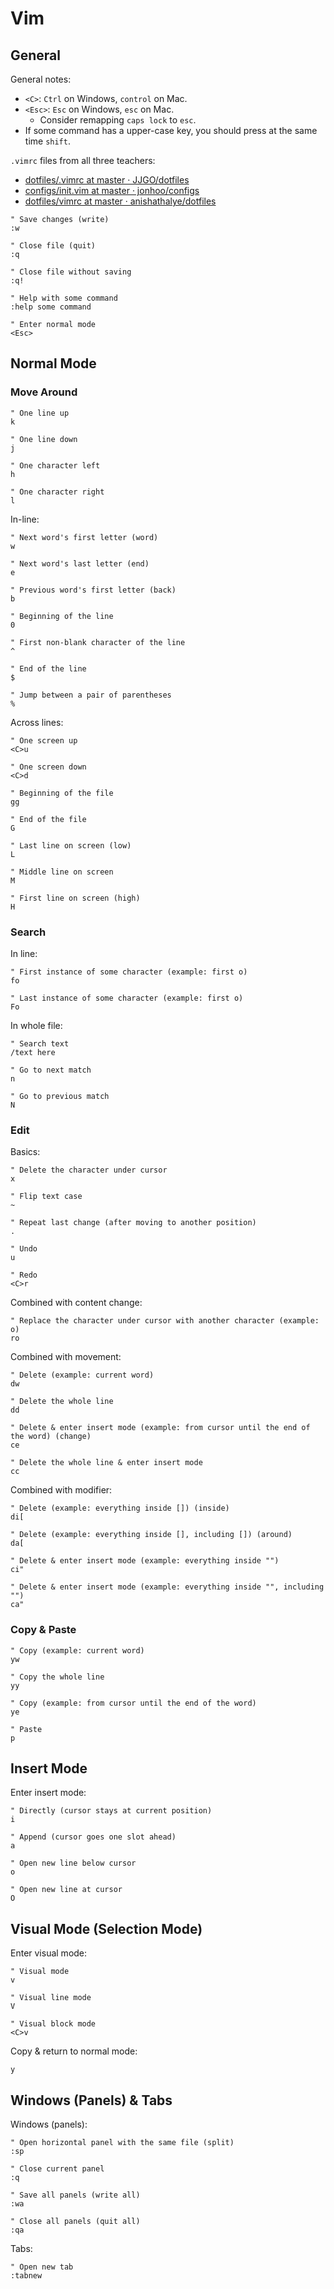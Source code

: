 # Vim

## General

General notes:

- `<C>`: `Ctrl` on Windows, `control` on Mac.
- `<Esc>`: `Esc` on Windows, `esc` on Mac.
    - Consider remapping `caps lock` to `esc`.
- If some command has a upper-case key, you should press at the same time `shift`.

`.vimrc` files from all three teachers:

- [dotfiles/.vimrc at master · JJGO/dotfiles](https://github.com/JJGO/dotfiles/blob/master/vim/.vimrc)
- [configs/init.vim at master · jonhoo/configs](https://github.com/jonhoo/configs/blob/master/editor/.config/nvim/init.vim)
- [dotfiles/vimrc at master · anishathalye/dotfiles](https://github.com/anishathalye/dotfiles/blob/master/vimrc)

```vim
" Save changes (write)
:w

" Close file (quit)
:q

" Close file without saving
:q!

" Help with some command
:help some command

" Enter normal mode
<Esc>
```

## Normal Mode

### Move Around

```vim
" One line up
k

" One line down
j

" One character left
h

" One character right
l
```

In-line:

```vim
" Next word's first letter (word)
w

" Next word's last letter (end)
e

" Previous word's first letter (back)
b

" Beginning of the line
0

" First non-blank character of the line
^

" End of the line
$

" Jump between a pair of parentheses
%
```

Across lines:

```vim
" One screen up
<C>u

" One screen down
<C>d

" Beginning of the file
gg

" End of the file
G

" Last line on screen (low)
L

" Middle line on screen
M

" First line on screen (high)
H
```

### Search

In line:

```vim
" First instance of some character (example: first o)
fo

" Last instance of some character (example: first o)
Fo
```

In whole file:

```vim
" Search text
/text here

" Go to next match
n

" Go to previous match
N
```

### Edit

Basics:

```vim
" Delete the character under cursor
x

" Flip text case
~

" Repeat last change (after moving to another position)
.

" Undo
u

" Redo
<C>r
```

Combined with content change:

```vim
" Replace the character under cursor with another character (example: o)
ro
```

Combined with movement:

```vim
" Delete (example: current word)
dw

" Delete the whole line
dd

" Delete & enter insert mode (example: from cursor until the end of the word) (change)
ce

" Delete the whole line & enter insert mode
cc
```

Combined with modifier:

```vim
" Delete (example: everything inside []) (inside)
di[

" Delete (example: everything inside [], including []) (around)
da[

" Delete & enter insert mode (example: everything inside "")
ci"

" Delete & enter insert mode (example: everything inside "", including "")
ca"
```

### Copy & Paste

```vim
" Copy (example: current word)
yw

" Copy the whole line
yy

" Copy (example: from cursor until the end of the word)
ye

" Paste
p
```

## Insert Mode

Enter insert mode:

```vim
" Directly (cursor stays at current position)
i

" Append (cursor goes one slot ahead)
a

" Open new line below cursor
o

" Open new line at cursor
O
```

## Visual Mode (Selection Mode)

Enter visual mode:

```vim
" Visual mode
v

" Visual line mode
V

" Visual block mode
<C>v
```

Copy & return to normal mode:
```vim
y
```

## Windows (Panels) & Tabs

Windows (panels):

```vim
" Open horizontal panel with the same file (split)
:sp

" Close current panel
:q

" Save all panels (write all)
:wa

" Close all panels (quit all)
:qa
```

Tabs:

```vim
" Open new tab
:tabnew
```

